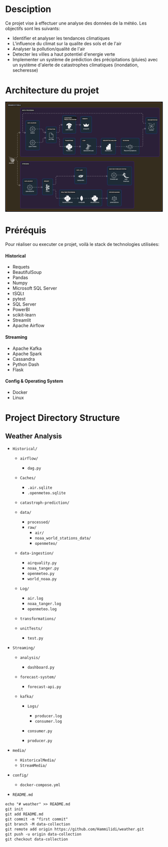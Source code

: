 # Desciption
Ce projet vise à effectuer une analyse des données de la météo. Les objectifs sont les suivants:
* Identifier et analyser les tendances climatiques 
* L'influence du climat sur la qualite des sols et de l'air
* Analyser la pollution/qualité de l'air
* Detecter les villes a haut potentiel d'energie verte
* Implementer un système de prédiction des précipitations (pluies) avec un système d'alerte de catastrophes climatiques (inondation, secheresse)

# Architecture du projet
![project architecture](/media/architecture.png)

# Préréquis
Pour réaliser ou executer ce projet, voilà le stack de technologies utilisées:
#### Historical 
* Requets
* BeautifulSoup 
* Pandas 
* Numpy 
* Microsoft SQL Server 
* tSQLt 
* pytest
* SQL Server 
* PowerBI
* scikit-learn 
* Streamlit 
* Apache Airflow
#### Streaming 
- Apache Kafka
- Apache Spark
- Cassandra
- Python Dash
- Flask

#### Config & Operating System
- Docker
- Linux

# Project Directory Structure

## Weather Analysis

- `Historical/`

  - `airflow/`
    - `dag.py`

  - `Caches/`
    - `.air.sqlite`
    - `.openmeteo.sqlite`

  - `catastroph-prediction/`

  - `data/`
    - `processed/`
    - `raw/`
      - `air/`
      - `noaa_world_stations_data/`
      - `openmeteo/`

  - `data-ingestion/`
    - `airquality.py`
    - `noaa_tanger.py`
    - `openmeteo.py`
    - `world_noaa.py`

  - `Log/`
    - `air.log`
    - `noaa_tanger.log`
    - `openmeteo.log`

  - `transformations/`
  - `unitTests/`
    - `test.py`

- `Streaming/`
  - `analysis/`
    - `dashboard.py`

  - `forecast-system/`
    - `forecast-api.py`

  - `kafka/`
    - `Logs/`
       - `producer.log`
       - `consumer.log`


    - `consumer.py`
    - `producer.py`


- `media/`
  - `HistoricalMedia/`
  - `StreamMedia/`

  
- `config/`
   - `docker-compose.yml`


- `README.md`


```
echo "# weather" >> README.md
git init
git add README.md
git commit -m "first commit"
git branch -M data-collection
git remote add origin https://github.com/Hammilidi/weather.git
git push -u origin data-collection
git checkout data-collection
```

